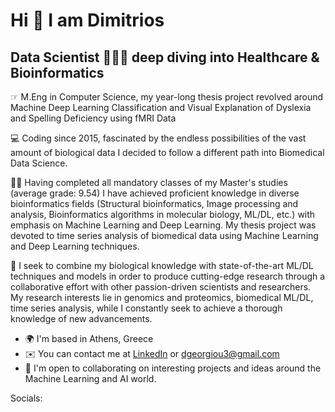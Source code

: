 # Hi 👋 I am Dimitrios
## Data Scientist 👨🏽‍💻 deep diving into Healthcare & Bioinformatics
☞ M.Eng in Computer Science, my year-long thesis project revolved around Machine Deep Learning Classification and Visual Explanation of Dyslexia and Spelling Deficiency using fMRI Data

💻 Coding since 2015, fascinated by the endless possibilities of the vast amount of biological data I decided to follow a different path into Biomedical Data Science.

👨‍🏫 Having completed all mandatory classes of my Master's studies (average grade: 9.54) I have achieved proficient knowledge in diverse bioinformatics fields (Structural bioinformatics, Image processing and analysis, Bioinformatics algorithms in molecular biology, ML/DL, etc.) with emphasis on Machine Learning and Deep Learning. My thesis project was devoted to time series analysis of biomedical data using Machine Learning and Deep Learning techniques.

🔬 I seek to combine my biological knowledge with state-of-the-art ML/DL techniques and models in order to produce cutting-edge research through a collaborative effort with other passion-driven scientists and researchers. My research interests lie in genomics and proteomics, biomedical ML/DL, time series analysis, while I constantly seek to achieve a thorough knowledge of new advancements.

* 🌍  I'm based in Athens, Greece
* ✉️  You can contact me at [LinkedIn](https://www.linkedin.com/in/dimitrios-georgiou/) or dgeorgiou3@gmail.com
* 🤝  I'm open to collaborating on interesting projects and ideas around the Machine Learning and AI world.


Socials:
  
